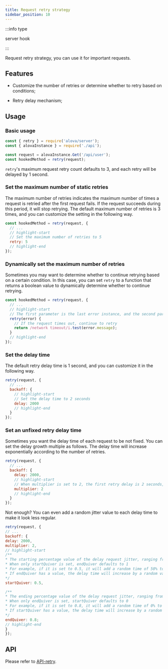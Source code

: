 ```yaml
---
title: Request retry strategy
sidebar_position: 10
---
```


:::info type

server hook

:::

Request retry strategy, you can use it for important requests.

## Features

- Customize the number of retries or determine whether to retry based on conditions;

- Retry delay mechanism;

## Usage

### Basic usage

```javascript
const { retry } = require('alova/server');
const { alovaInstance } = require('./api');

const request = alovaInstance.Get('/api/user');
const hookedMethod = retry(request);
```

`retry`'s maximum request retry count defaults to 3, and each retry will be delayed by 1 second.

### Set the maximum number of static retries

The maximum number of retries indicates the maximum number of times a request is retried after the first request fails. If the request succeeds during this period, it will stop retrying. The default maximum number of retries is 3 times, and you can customize the setting in the following way.

```javascript
const hookedMethod = retry(request, {
  // ...
  // highlight-start
  // Set the maximum number of retries to 5
  retry: 5
  // highlight-end
});
```

### Dynamically set the maximum number of retries

Sometimes you may want to determine whether to continue retrying based on a certain condition. In this case, you can set `retry` to a function that returns a boolean value to dynamically determine whether to continue retrying.

```javascript
const hookedMethod = retry(request, {
  // ...
  // highlight-start
  // The first parameter is the last error instance, and the second parameter is the parameter passed in by send
  retry(error) {
    // If the request times out, continue to retry
    return /network timeout/i.test(error.message);
  }
  // highlight-end
});
```

### Set the delay time

The default retry delay time is 1 second, and you can customize it in the following way.

```javascript
retry(request, {
  // ...
  backoff: {
    // highlight-start
    // Set the delay time to 2 seconds
    delay: 2000
    // highlight-end
  }
});
```

### Set an unfixed retry delay time

Sometimes you want the delay time of each request to be not fixed. You can set the delay growth multiple as follows. The delay time will increase exponentially according to the number of retries.

```javascript
retry(request, {
  // ...
  backoff: {
    delay: 2000,
    // highlight-start
    // When multiplier is set to 2, the first retry delay is 2 seconds, the second is 4 seconds, the third is 8 seconds, and so on.
    multiplier: 2
    // highlight-end
  }
});
```

Not enough? You can even add a random jitter value to each delay time to make it look less regular.

```javascript
retry(request, {
// ...
backoff: {
delay: 2000,
multiplier: 2,
// highlight-start
/**
* The starting percentage value of the delay request jitter, ranging from 0-1
* When only startQuiver is set, endQuiver defaults to 1
* For example, if it is set to 0.5, it will add a random time of 50% to 100% to the current delay time
* If endQuiver has a value, the delay time will increase by a random value in the range of startQuiver and endQuiver
*/
startQuiver: 0.5,

/**
* The ending percentage value of the delay request jitter, ranging from 0-1
* When only endQuiver is set, startQuiver defaults to 0
* For example, if it is set to 0.8, it will add a random time of 0% to 80% to the current delay time
* If startQuiver has a value, the delay time will increase by a random value in the range of startQuiver and endQuiver
*/
endQuiver: 0.8;
// highlight-end
}
});
```

## API

Please refer to [API-retry](/api/core-hooks#usewatcher).
